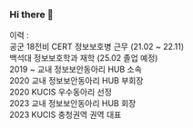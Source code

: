 ### Hi there 👋
 
<!--
**scarecr0ws/scarecr0ws** is a ✨ _special_ ✨ repository because its `README.md` (this file) appears on your GitHub profile.

Here are some ideas to get you started:

- 🔭 I’m currently working on ...
- 🌱 I’m currently learning ...
- 👯 I’m looking to collaborate on ...
- 🤔 I’m looking for help with ...
- 💬 Ask me about ...
- 📫 How to reach me: ...
- 😄 Pronouns: ...
- ⚡ Fun fact: ...
-->


이력 :</br>
공군 18전비 CERT 정보보호병 근무 (21.02 ~ 22.11) </br>
백석대 정보보호학과 재학 (25.02 졸업 예정) </br>
2019 ~ 교내 정보보안동아리 HUB 소속</br>
2020 교내 정보보안동아리 HUB 부회장 </br>
2020 KUCIS 우수동아리 선정</br>
2023 교내 정보보안동아리 HUB 회장</br>
2023 KUCIS 충청권역 권역 대표</br>
